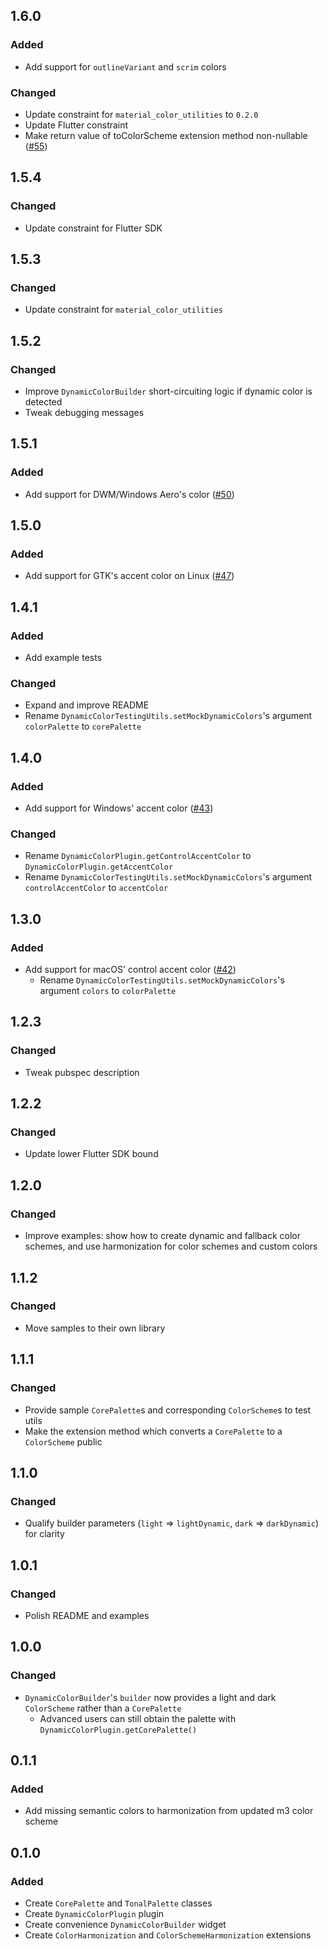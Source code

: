 ## 1.6.0
### Added
- Add support for `outlineVariant` and `scrim` colors

### Changed
- Update constraint for `material_color_utilities` to `0.2.0`
- Update Flutter constraint
- Make return value of toColorScheme extension method non-nullable ([\#55](https://github.com/material-foundation/material-dynamic-color-flutter/pull/55))

## 1.5.4
### Changed
- Update constraint for Flutter SDK

## 1.5.3
### Changed
- Update constraint for `material_color_utilities`

## 1.5.2
### Changed
- Improve `DynamicColorBuilder` short-circuiting logic if dynamic color is detected
- Tweak debugging messages

## 1.5.1
### Added
- Add support for DWM/Windows Aero's color ([\#50](https://github.com/material-foundation/material-dynamic-color-flutter/pull/50))

## 1.5.0
### Added
- Add support for GTK's accent color on Linux ([\#47](https://github.com/material-foundation/material-dynamic-color-flutter/pull/47))

## 1.4.1
### Added
- Add example tests

### Changed
- Expand and improve README
- Rename `DynamicColorTestingUtils.setMockDynamicColors`'s argument `colorPalette` to `corePalette`

## 1.4.0
### Added
- Add support for Windows' accent color ([\#43](https://github.com/material-foundation/material-dynamic-color-flutter/pull/43))

### Changed
- Rename `DynamicColorPlugin.getControlAccentColor` to `DynamicColorPlugin.getAccentColor`
- Rename `DynamicColorTestingUtils.setMockDynamicColors`'s argument `controlAccentColor` to `accentColor`

## 1.3.0
### Added
- Add support for macOS' control accent color ([\#42](https://github.com/material-foundation/material-dynamic-color-flutter/pull/42))
  - Rename `DynamicColorTestingUtils.setMockDynamicColors`'s argument `colors` to `colorPalette`

## 1.2.3
### Changed
- Tweak pubspec description

## 1.2.2
### Changed
- Update lower Flutter SDK bound

## 1.2.0
### Changed
- Improve examples: show how to create dynamic and fallback color schemes, and use harmonization for color schemes and custom colors

## 1.1.2
### Changed
- Move samples to their own library

## 1.1.1
### Changed
- Provide sample `CorePalette`s and corresponding `ColorScheme`s to test utils
- Make the extension method which converts a `CorePalette` to a `ColorScheme` public

## 1.1.0
### Changed
- Qualify builder parameters (`light` =&gt; `lightDynamic`, `dark` =&gt; `darkDynamic`) for clarity

## 1.0.1
### Changed
- Polish README and examples

## 1.0.0
### Changed
- `DynamicColorBuilder`'s `builder` now provides a light and dark `ColorScheme` rather than a `CorePalette`
  - Advanced users can still obtain the palette with `DynamicColorPlugin.getCorePalette()`

## 0.1.1
### Added
- Add missing semantic colors to harmonization from updated m3 color scheme

## 0.1.0
### Added
- Create `CorePalette` and `TonalPalette` classes
- Create `DynamicColorPlugin` plugin
- Create convenience `DynamicColorBuilder` widget
- Create `ColorHarmonization` and `ColorSchemeHarmonization` extensions
